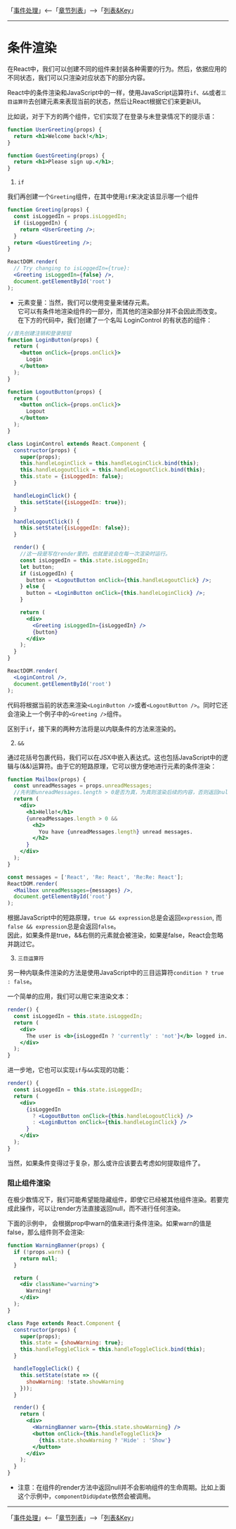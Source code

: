 「[事件处理](./05-事件处理.md)」<--「[章节列表](../React概述.md)」-->「[列表&Key](./07-列表&Key.md)」

***

# 条件渲染

在React中，我们可以创建不同的组件来封装各种需要的行为。然后，依据应用的不同状态，我们可以只渲染对应状态下的部分内容。

React中的条件渲染和JavaScript中的一样，使用JavaScript运算符`if`、`&&`或者`三目运算符`去创建元素来表现当前的状态，然后让React根据它们来更新UI。

比如说，对于下方的两个组件，它们实现了在登录与未登录情况下的提示语：
```jsx
function UserGreeting(props) {
  return <h1>Welcome back!</h1>;
}

function GuestGreeting(props) {
  return <h1>Please sign up.</h1>;
}
```

1. `if`

我们再创建一个`Greeting`组件，在其中使用`if`来决定该显示哪一个组件
```jsx
function Greeting(props) {
  const isLoggedIn = props.isLoggedIn;
  if (isLoggedIn) {
    return <UserGreeting />;
  }
  return <GuestGreeting />;
}

ReactDOM.render(
  // Try changing to isLoggedIn={true}:
  <Greeting isLoggedIn={false} />,
  document.getElementById('root')
);
```
  
  * 元素变量：当然，我们可以使用变量来储存元素。  
  它可以有条件地渲染组件的一部分，而其他的渲染部分并不会因此而改变。  
  在下方的代码中，我们创建了一个名叫 LoginControl 的有状态的组件：
  ```jsx
  //首先创建注销和登录按钮
  function LoginButton(props) {
    return (
      <button onClick={props.onClick}>
        Login
      </button>
    );
  }

  function LogoutButton(props) {
    return (
      <button onClick={props.onClick}>
        Logout
      </button>
    );
  }

  class LoginControl extends React.Component {
    constructor(props) {
      super(props);
      this.handleLoginClick = this.handleLoginClick.bind(this);
      this.handleLogoutClick = this.handleLogoutClick.bind(this);
      this.state = {isLoggedIn: false};
    }

    handleLoginClick() {
      this.setState({isLoggedIn: true});
    }

    handleLogoutClick() {
      this.setState({isLoggedIn: false});
    }

    render() {
      //这一段是写在render里的，也就是说会在每一次渲染时运行。
      const isLoggedIn = this.state.isLoggedIn;
      let button;
      if (isLoggedIn) {
        button = <LogoutButton onClick={this.handleLogoutClick} />;
      } else {
        button = <LoginButton onClick={this.handleLoginClick} />;
      }

      return (
        <div>
          <Greeting isLoggedIn={isLoggedIn} />
          {button}
        </div>
      );
    }
  }

  ReactDOM.render(
    <LoginControl />,
    document.getElementById('root')
  );
  ```
  代码将根据当前的状态来渲染`<LoginButton />`或者`<LogoutButton />`。同时它还会渲染上一个例子中的`<Greeting />`组件。

区别于`if`，接下来的两种方法将是以内联条件的方法来渲染的。

2. `&&`

通过花括号包裹代码，我们可以在JSX中嵌入表达式。这也包括JavaScript中的逻辑与(&&)运算符。由于它的短路原理，它可以很方便地进行元素的条件渲染：
```jsx
function Mailbox(props) {
  const unreadMessages = props.unreadMessages;
  //先判断unreadMessages.length > 0是否为真，为真则渲染后续的内容，否则返回null（也就是隐藏）
  return (
    <div>
      <h1>Hello!</h1>
      {unreadMessages.length > 0 &&
        <h2>
          You have {unreadMessages.length} unread messages.
        </h2>
      }
    </div>
  );
}

const messages = ['React', 'Re: React', 'Re:Re: React'];
ReactDOM.render(
  <Mailbox unreadMessages={messages} />,
  document.getElementById('root')
);
```
根据JavaScript中的短路原理，`true && expression`总是会返回`expression`, 而`false && expression`总是会返回`false`。  
因此，如果条件是true，&&右侧的元素就会被渲染，如果是false，React会忽略并跳过它。

3. `三目运算符`

另一种内联条件渲染的方法是使用JavaScript中的三目运算符`condition ? true : false`。

一个简单的应用，我们可以用它来渲染文本：
```jsx
render() {
  const isLoggedIn = this.state.isLoggedIn;
  return (
    <div>
      The user is <b>{isLoggedIn ? 'currently' : 'not'}</b> logged in.
    </div>
  );
}
```

进一步地，它也可以实现`if`与`&&`实现的功能：
```jsx
render() {
  const isLoggedIn = this.state.isLoggedIn;
  return (
    <div>
      {isLoggedIn
        ? <LogoutButton onClick={this.handleLogoutClick} />
        : <LoginButton onClick={this.handleLoginClick} />
      }
    </div>
  );
}
```

当然，如果条件变得过于复杂，那么或许应该要去考虑如何提取组件了。

### 阻止组件渲染

在极少数情况下，我们可能希望能隐藏组件，即使它已经被其他组件渲染。若要完成此操作，可以让render方法直接返回null，而不进行任何渲染。

下面的示例中，<WarningBanner /> 会根据prop中warn的值来进行条件渲染。如果warn的值是false，那么组件则不会渲染:
```jsx
function WarningBanner(props) {
  if (!props.warn) {
    return null;
  }

  return (
    <div className="warning">
      Warning!
    </div>
  );
}

class Page extends React.Component {
  constructor(props) {
    super(props);
    this.state = {showWarning: true};
    this.handleToggleClick = this.handleToggleClick.bind(this);
  }

  handleToggleClick() {
    this.setState(state => ({
      showWarning: !state.showWarning
    }));
  }

  render() {
    return (
      <div>
        <WarningBanner warn={this.state.showWarning} />
        <button onClick={this.handleToggleClick}>
          {this.state.showWarning ? 'Hide' : 'Show'}
        </button>
      </div>
    );
  }
}
```
* 注意：在组件的render方法中返回null并不会影响组件的生命周期。比如上面这个示例中，`componentDidUpdate`依然会被调用。

***

「[事件处理](./05-事件处理.md)」<--「[章节列表](../React概述.md)」-->「[列表&Key](./07-列表&Key.md)」